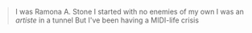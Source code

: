 > I was Ramona A. Stone
> I started with no enemies of my own
> I was an *artiste* in a tunnel
> But I've been having a MIDI-life crisis